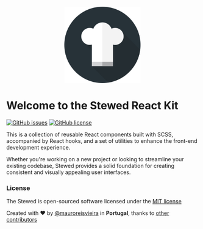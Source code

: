 <p align="center">
    <img src="assets/images/logo/stewed.jpg" alt="Stewed React Kit" width="200" />
</p>

# Welcome to the Stewed React Kit

[![GitHub issues](https://img.shields.io/github/issues/mauroreisvieira/stewed.svg?style=for-the-badge)](https://github.com/mauroreisvieira/stewed/issues)
[![GitHub license](https://img.shields.io/badge/license-MIT-blue.svg?style=for-the-badge)](https://github.com/mauroreisvieira/stewed/blob/master/LICENSE)

This is a collection of reusable React components built with SCSS, accompanied by React hooks, and a set of utilities to enhance the front-end development experience.

Whether you're working on a new project or looking to streamline your existing codebase, Stewed provides a solid foundation for creating consistent and visually appealing user interfaces.

### License

The Stewed is open-sourced software licensed under the [MIT license](http://opensource.org/licenses/MIT)

Created with ♥️ by [@mauroreisvieira](https://twitter.com/mauroreisvieira) in **Portugal**,
thanks to [other contributors](https://github.com/mauroreisvieira/stewed/graphs/contributors)
